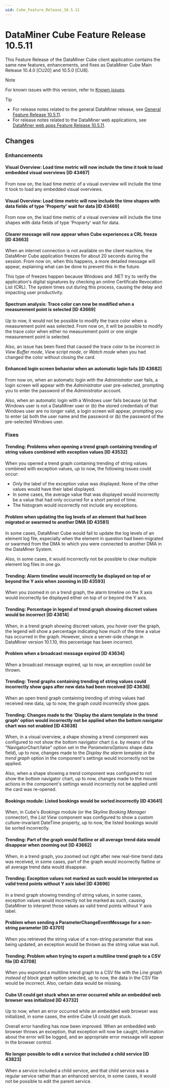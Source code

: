 ```yaml
---
uid: Cube_Feature_Release_10.5.11
---
```


# DataMiner Cube Feature Release 10.5.11

This Feature Release of the DataMiner Cube client application contains the same new features, enhancements, and fixes as DataMiner Cube Main Release 10.4.0 [CU20] and 10.5.0 [CU8].

> [!NOTE]
> For known issues with this version, refer to [Known issues](xref:Known_issues).

> [!TIP]
>
> - For release notes related to the general DataMiner release, see [General Feature Release 10.5.11](xref:General_Feature_Release_10.5.11).
> - For release notes related to the DataMiner web applications, see [DataMiner web apps Feature Release 10.5.11](xref:Web_apps_Feature_Release_10.5.11).

## Changes

### Enhancements

#### Visual Overview: Load time metric will now include the time it took to load embedded visual overviews [ID 43467]

<!-- MR 10.4.0 [CU20] / 10.5.0 [CU8] - FR 10.5.11 -->

From now on, the load time metric of a visual overview will include the time it took to load any embedded visual overviews.

#### Visual Overview: Load time metric will now include the time shapes with data fields of type 'Property' wait for data [ID 43469]

<!-- MR 10.4.0 [CU20] / 10.5.0 [CU8] - FR 10.5.11 -->

From now on, the load time metric of a visual overview will include the time shapes with data fields of type 'Property' wait for data.

#### Clearer message will now appear when Cube experiences a CRL freeze [ID 43663]

<!-- MR 10.4.0 [CU20] / 10.5.0 [CU8] - FR 10.5.11 -->

When an internet connection is not available on the client machine, the DataMiner Cube application freezes for about 20 seconds during the session. From now on, when this happens, a more detailed message will appear, explaining what can be done to prevent this in the future.

This type of freezes happen because Windows and .NET try to verify the application's digital signatures by checking an online Certificate Revocation List (CRL). The system times out during this process, causing the delay and impacting user productivity.

#### Spectrum analysis: Trace color can now be modified when a measurement point is selected [ID 43669]

<!-- MR 10.4.0 [CU20] / 10.5.0 [CU8] - FR 10.5.11 -->

Up to now, it would not be possible to modify the trace color when a measurement point was selected. From now on, it will be possible to modify the trace color when either no measurement point or one single measurement point is selected.

Also, an issue has been fixed that caused the trace color to be incorrect in *View Buffer mode*, *View script mode*, or *Watch mode* when you had changed the color without closing the card.

#### Enhanced login screen behavior when an automatic login fails [ID 43682]

<!-- MR 10.4.0 [CU20] / 10.5.0 [CU8] - FR 10.5.11 -->

From now on, when an automatic login with the *Administrator* user fails, a login screen will appear with the *Administrator* user pre-selected, prompting you to enter the password of the *Administrator* account.

Also, when an automatic login with a Windows user fails because (a) that Windows user is not a DataMiner user or (b) the stored credentials of that Windows user are no longer valid, a login screen will appear, prompting you to enter (a) both the user name and the password or (b) the password of the pre-selected Windows user.

### Fixes

#### Trending: Problems when opening a trend graph containing trending of string values combined with exception values [ID 43532]

<!-- MR 10.4.0 [CU20] / 10.5.0 [CU8] - FR 10.5.11 -->

When you opened a trend graph containing trending of string values combined with exception values, up to now, the following issues could occur:

- Only the label of the exception value was displayed. None of the other values would have their label displayed.
- In some cases, the average value that was displayed would incorrectly be a value that had only occurred for a short period of time.
- The histogram would incorrectly not include any exceptions.

#### Problem when updating the log levels of an element that had been migrated or swarmed to another DMA [ID 43581]

<!-- MR 10.4.0 [CU20] / 10.5.0 [CU8] - FR 10.5.11 -->

In some cases, DataMiner Cube would fail to update the log levels of an element log file, especially when the element in question had been migrated or swarmed from the DMA to which you were connected to another DMA in the DataMiner System.

Also, in some cases, it would incorrectly not be possible to clear multiple element log files in one go.

#### Trending: Alarm timeline would incorrectly be displayed on top of or beyond the Y axis when zooming in [ID 43593]

<!-- MR 10.4.0 [CU20] / 10.5.0 [CU8] - FR 10.5.11 -->

When you zoomed in on a trend graph, the alarm timeline on the X axis would incorrectly be displayed either on top of or beyond the Y axis.

#### Trending: Percentage in legend of trend graph showing discreet values would be incorrect [ID 43614]

<!-- MR 10.4.0 [CU20] / 10.5.0 [CU8] - FR 10.5.11 -->

When, in a trend graph showing discreet values, you hover over the graph, the legend will show a percentage indicating how much of the time a value has occurred in the graph. However, since a server-side change in DataMiner version 10.1.10, this percentage has been incorrect.

#### Problem when a broadcast message expired [ID 43634]

<!-- MR 10.4.0 [CU20] / 10.5.0 [CU8] - FR 10.5.11 -->

When a broadcast message expired, up to now, an exception could be thrown.

#### Trending: Trend graphs containing trending of string values could incorrectly show gaps after new data had been received [ID 43636]

<!-- MR 10.4.0 [CU20] / 10.5.0 [CU8] - FR 10.5.11 -->

When an open trend graph containing trending of string values had received new data, up to now, the graph could incorrectly show gaps.

#### Trending: Changes made to the 'Display the alarm template in the trend graph' option would incorrectly not be applied when the bottom navigator chart was not enabled [ID 43638]

<!-- MR 10.4.0 [CU20] / 10.5.0 [CU8] - FR 10.5.11 -->

When, in a visual overview, a shape showing a trend component was configured to not show the bottom navigator chart (i.e. by means of the "NavigatorChart:false" option set in the *ParametersOptions* shape data field), up to now, changes made to the *Display the alarm template in the trend graph* option in the component's settings would incorrectly not be applied.

Also, when a shape showing a trend component was configured to not show the bottom navigator chart, up to now, changes made to the mouse actions in the component's settings would incorrectly not be applied until the card was re-opened.

#### Bookings module: Listed bookings would be sorted incorrectly [ID 43641]

<!-- MR 10.4.0 [CU20] / 10.5.0 [CU8] - FR 10.5.11 -->

When, in Cube's *Bookings* module (or the *Skyline Booking Manager* connector), the *List View* component was configured to show a custom culture-invariant DateTime property, up to now, the listed bookings would be sorted incorrectly.

#### Trending: Part of the graph would flatline or all average trend data would disappear when zooming out [ID 43662]

<!-- MR 10.4.0 [CU20] / 10.5.0 [CU8] - FR 10.5.11 -->

When, in a trend graph, you zoomed out right after new real-time trend data was received, in some cases, part of the graph would incorrectly flatline or all average trend data would disappear.

#### Trending: Exception values not marked as such would be interpreted as valid trend points without Y axis label [ID 43696]

<!-- MR 10.4.0 [CU20] / 10.5.0 [CU8] - FR 10.5.11 -->

In a trend graph showing trending of string values, in some cases, exception values would incorrectly not be marked as such, causing DataMiner to interpret those values as valid trend points without Y axis label.

#### Problem when sending a ParameterChangeEventMessage for a non-string parameter [ID 43701]

<!-- MR 10.4.0 [CU20] / 10.5.0 [CU8] - FR 10.5.11 -->

When you retrieved the string value of a non-string parameter that was being updated, an exception would be thrown as the string value was null.

#### Trending: Problem when trying to export a multiline trend graph to a CSV file [ID 43708]

<!-- MR 10.4.0 [CU20] / 10.5.0 [CU8] - FR 10.5.11 -->

When you exported a multiline trend graph to a CSV file with the *Line graph instead of block graph* option selected, up to now, the data in the CSV file would be incorrect. Also, certain data would be missing.

#### Cube UI could get stuck when an error occurred while an embedded web browser was initialized [ID 43732]

<!-- MR 10.4.0 [CU20] / 10.5.0 [CU8] - FR 10.5.11 -->

Up to now, when an error occurred while an embedded web browser was initialized, in some cases, the entire Cube UI could get stuck.

Overall error handling has now been improved. When an embedded web browser throws an exception, that exception will now be caught, information about the error will be logged, and an appropriate error message will appear in the browser control.

#### No longer possible to edit a service that included a child service [ID 43823]

<!-- MR 10.4.0 [CU20] / 10.5.0 [CU8] - FR 10.5.11 [CU0] -->

When a service included a child service, and that child service was a regular service rather than an enhanced service, in some cases, it would not be possible to edit the parent service.
